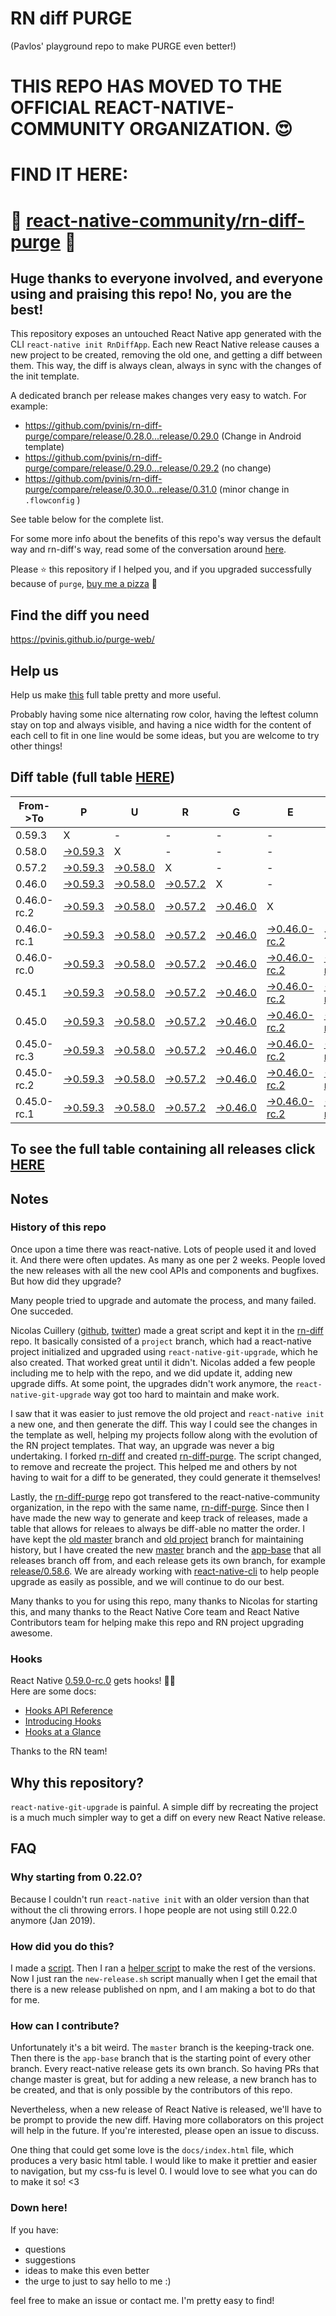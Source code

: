 # RN diff PURGE
(Pavlos' playground repo to make PURGE even better!)

# THIS REPO HAS MOVED TO THE OFFICIAL REACT-NATIVE-COMMUNITY ORGANIZATION. 😍
# FIND IT HERE:  
# 💪 [react-native-community/rn-diff-purge](https://github.com/react-native-community/rn-diff-purge) 🎉
## Huge thanks to everyone involved, and everyone using and praising this repo! No, you are the best!

This repository exposes an untouched React Native app generated with the CLI
`react-native init RnDiffApp`. Each new React Native release causes a new project to be created, removing the old one, and getting a diff between them. This way, the diff is always clean, always in sync with the changes of the init template.

A dedicated branch per release makes changes very easy
to watch. For example:

* https://github.com/pvinis/rn-diff-purge/compare/release/0.28.0...release/0.29.0
(Change in Android template)
* https://github.com/pvinis/rn-diff-purge/compare/release/0.29.0...release/0.29.2
(no change)
* https://github.com/pvinis/rn-diff-purge/compare/release/0.30.0...release/0.31.0
(minor change in `.flowconfig` )

See table below for the complete list.

For some more info about the benefits of this repo's way versus the default way and rn-diff's way, read some of the conversation around [here](https://github.com/react-native-community/discussions-and-proposals/issues/68#issuecomment-452227478).

Please :star: this repository if I helped you, and if you upgraded successfully because of `purge`, [buy me a pizza](https://www.buymeacoffee.com/DGWwHVZ4s) :pizza:

## Find the diff you need
https://pvinis.github.io/purge-web/

## Help us
Help us make [this](https://pvinis.github.io/rn-diff-purge) full table pretty and more useful.

Probably having some nice alternating row color, having the leftest column stay on top and always visible, and having a nice width for the content of each cell to fit in one line would be some ideas, but you are welcome to try other things!

## Diff table (full table [HERE](https://pvinis.github.io/rn-diff-purge))

| From->To    | P                                                                                               | U                                                                                               | R                                                                                               | G                                                                                               | E                                                                                                         |                                                                                                           | T                                                                                                         | I                                                                                               | M                                                                                               | E                                                                                                         | !                                                                                                         | !   |
| ----------- | ----------------------------------------------------------------------------------------------- | ----------------------------------------------------------------------------------------------- | ----------------------------------------------------------------------------------------------- | ----------------------------------------------------------------------------------------------- | --------------------------------------------------------------------------------------------------------- | --------------------------------------------------------------------------------------------------------- | --------------------------------------------------------------------------------------------------------- | ----------------------------------------------------------------------------------------------- | ----------------------------------------------------------------------------------------------- | --------------------------------------------------------------------------------------------------------- | --------------------------------------------------------------------------------------------------------- | --- |
| 0.59.3      | X                                                                                               | -                                                                                               | -                                                                                               | -                                                                                               | -                                                                                                         | -                                                                                                         | -                                                                                                         | -                                                                                               | -                                                                                               | -                                                                                                         | -                                                                                                         | -   |
| 0.58.0      | [->0.59.3](https://github.com/pvinis/rn-diff-purge/compare/release/0.58.0..release/0.59.3)      | X                                                                                               | -                                                                                               | -                                                                                               | -                                                                                                         | -                                                                                                         | -                                                                                                         | -                                                                                               | -                                                                                               | -                                                                                                         | -                                                                                                         | -   |
| 0.57.2      | [->0.59.3](https://github.com/pvinis/rn-diff-purge/compare/release/0.57.2..release/0.59.3)      | [->0.58.0](https://github.com/pvinis/rn-diff-purge/compare/release/0.57.2..release/0.58.0)      | X                                                                                               | -                                                                                               | -                                                                                                         | -                                                                                                         | -                                                                                                         | -                                                                                               | -                                                                                               | -                                                                                                         | -                                                                                                         | -   |
| 0.46.0      | [->0.59.3](https://github.com/pvinis/rn-diff-purge/compare/release/0.46.0..release/0.59.3)      | [->0.58.0](https://github.com/pvinis/rn-diff-purge/compare/release/0.46.0..release/0.58.0)      | [->0.57.2](https://github.com/pvinis/rn-diff-purge/compare/release/0.46.0..release/0.57.2)      | X                                                                                               | -                                                                                                         | -                                                                                                         | -                                                                                                         | -                                                                                               | -                                                                                               | -                                                                                                         | -                                                                                                         | -   |
| 0.46.0-rc.2 | [->0.59.3](https://github.com/pvinis/rn-diff-purge/compare/release/0.46.0-rc.2..release/0.59.3) | [->0.58.0](https://github.com/pvinis/rn-diff-purge/compare/release/0.46.0-rc.2..release/0.58.0) | [->0.57.2](https://github.com/pvinis/rn-diff-purge/compare/release/0.46.0-rc.2..release/0.57.2) | [->0.46.0](https://github.com/pvinis/rn-diff-purge/compare/release/0.46.0-rc.2..release/0.46.0) | X                                                                                                         | -                                                                                                         | -                                                                                                         | -                                                                                               | -                                                                                               | -                                                                                                         | -                                                                                                         | -   |
| 0.46.0-rc.1 | [->0.59.3](https://github.com/pvinis/rn-diff-purge/compare/release/0.46.0-rc.1..release/0.59.3) | [->0.58.0](https://github.com/pvinis/rn-diff-purge/compare/release/0.46.0-rc.1..release/0.58.0) | [->0.57.2](https://github.com/pvinis/rn-diff-purge/compare/release/0.46.0-rc.1..release/0.57.2) | [->0.46.0](https://github.com/pvinis/rn-diff-purge/compare/release/0.46.0-rc.1..release/0.46.0) | [->0.46.0-rc.2](https://github.com/pvinis/rn-diff-purge/compare/release/0.46.0-rc.1..release/0.46.0-rc.2) | X                                                                                                         | -                                                                                                         | -                                                                                               | -                                                                                               | -                                                                                                         | -                                                                                                         | -   |
| 0.46.0-rc.0 | [->0.59.3](https://github.com/pvinis/rn-diff-purge/compare/release/0.46.0-rc.0..release/0.59.3) | [->0.58.0](https://github.com/pvinis/rn-diff-purge/compare/release/0.46.0-rc.0..release/0.58.0) | [->0.57.2](https://github.com/pvinis/rn-diff-purge/compare/release/0.46.0-rc.0..release/0.57.2) | [->0.46.0](https://github.com/pvinis/rn-diff-purge/compare/release/0.46.0-rc.0..release/0.46.0) | [->0.46.0-rc.2](https://github.com/pvinis/rn-diff-purge/compare/release/0.46.0-rc.0..release/0.46.0-rc.2) | [->0.46.0-rc.1](https://github.com/pvinis/rn-diff-purge/compare/release/0.46.0-rc.0..release/0.46.0-rc.1) | X                                                                                                         | -                                                                                               | -                                                                                               | -                                                                                                         | -                                                                                                         | -   |
| 0.45.1      | [->0.59.3](https://github.com/pvinis/rn-diff-purge/compare/release/0.45.1..release/0.59.3)      | [->0.58.0](https://github.com/pvinis/rn-diff-purge/compare/release/0.45.1..release/0.58.0)      | [->0.57.2](https://github.com/pvinis/rn-diff-purge/compare/release/0.45.1..release/0.57.2)      | [->0.46.0](https://github.com/pvinis/rn-diff-purge/compare/release/0.45.1..release/0.46.0)      | [->0.46.0-rc.2](https://github.com/pvinis/rn-diff-purge/compare/release/0.45.1..release/0.46.0-rc.2)      | [->0.46.0-rc.1](https://github.com/pvinis/rn-diff-purge/compare/release/0.45.1..release/0.46.0-rc.1)      | [->0.46.0-rc.0](https://github.com/pvinis/rn-diff-purge/compare/release/0.45.1..release/0.46.0-rc.0)      | X                                                                                               | -                                                                                               | -                                                                                                         | -                                                                                                         | -   |
| 0.45.0      | [->0.59.3](https://github.com/pvinis/rn-diff-purge/compare/release/0.45.0..release/0.59.3)      | [->0.58.0](https://github.com/pvinis/rn-diff-purge/compare/release/0.45.0..release/0.58.0)      | [->0.57.2](https://github.com/pvinis/rn-diff-purge/compare/release/0.45.0..release/0.57.2)      | [->0.46.0](https://github.com/pvinis/rn-diff-purge/compare/release/0.45.0..release/0.46.0)      | [->0.46.0-rc.2](https://github.com/pvinis/rn-diff-purge/compare/release/0.45.0..release/0.46.0-rc.2)      | [->0.46.0-rc.1](https://github.com/pvinis/rn-diff-purge/compare/release/0.45.0..release/0.46.0-rc.1)      | [->0.46.0-rc.0](https://github.com/pvinis/rn-diff-purge/compare/release/0.45.0..release/0.46.0-rc.0)      | [->0.45.1](https://github.com/pvinis/rn-diff-purge/compare/release/0.45.0..release/0.45.1)      | X                                                                                               | -                                                                                                         | -                                                                                                         | -   |
| 0.45.0-rc.3 | [->0.59.3](https://github.com/pvinis/rn-diff-purge/compare/release/0.45.0-rc.3..release/0.59.3) | [->0.58.0](https://github.com/pvinis/rn-diff-purge/compare/release/0.45.0-rc.3..release/0.58.0) | [->0.57.2](https://github.com/pvinis/rn-diff-purge/compare/release/0.45.0-rc.3..release/0.57.2) | [->0.46.0](https://github.com/pvinis/rn-diff-purge/compare/release/0.45.0-rc.3..release/0.46.0) | [->0.46.0-rc.2](https://github.com/pvinis/rn-diff-purge/compare/release/0.45.0-rc.3..release/0.46.0-rc.2) | [->0.46.0-rc.1](https://github.com/pvinis/rn-diff-purge/compare/release/0.45.0-rc.3..release/0.46.0-rc.1) | [->0.46.0-rc.0](https://github.com/pvinis/rn-diff-purge/compare/release/0.45.0-rc.3..release/0.46.0-rc.0) | [->0.45.1](https://github.com/pvinis/rn-diff-purge/compare/release/0.45.0-rc.3..release/0.45.1) | [->0.45.0](https://github.com/pvinis/rn-diff-purge/compare/release/0.45.0-rc.3..release/0.45.0) | X                                                                                                         | -                                                                                                         | -   |
| 0.45.0-rc.2 | [->0.59.3](https://github.com/pvinis/rn-diff-purge/compare/release/0.45.0-rc.2..release/0.59.3) | [->0.58.0](https://github.com/pvinis/rn-diff-purge/compare/release/0.45.0-rc.2..release/0.58.0) | [->0.57.2](https://github.com/pvinis/rn-diff-purge/compare/release/0.45.0-rc.2..release/0.57.2) | [->0.46.0](https://github.com/pvinis/rn-diff-purge/compare/release/0.45.0-rc.2..release/0.46.0) | [->0.46.0-rc.2](https://github.com/pvinis/rn-diff-purge/compare/release/0.45.0-rc.2..release/0.46.0-rc.2) | [->0.46.0-rc.1](https://github.com/pvinis/rn-diff-purge/compare/release/0.45.0-rc.2..release/0.46.0-rc.1) | [->0.46.0-rc.0](https://github.com/pvinis/rn-diff-purge/compare/release/0.45.0-rc.2..release/0.46.0-rc.0) | [->0.45.1](https://github.com/pvinis/rn-diff-purge/compare/release/0.45.0-rc.2..release/0.45.1) | [->0.45.0](https://github.com/pvinis/rn-diff-purge/compare/release/0.45.0-rc.2..release/0.45.0) | [->0.45.0-rc.3](https://github.com/pvinis/rn-diff-purge/compare/release/0.45.0-rc.2..release/0.45.0-rc.3) | X                                                                                                         | -   |
| 0.45.0-rc.1 | [->0.59.3](https://github.com/pvinis/rn-diff-purge/compare/release/0.45.0-rc.1..release/0.59.3) | [->0.58.0](https://github.com/pvinis/rn-diff-purge/compare/release/0.45.0-rc.1..release/0.58.0) | [->0.57.2](https://github.com/pvinis/rn-diff-purge/compare/release/0.45.0-rc.1..release/0.57.2) | [->0.46.0](https://github.com/pvinis/rn-diff-purge/compare/release/0.45.0-rc.1..release/0.46.0) | [->0.46.0-rc.2](https://github.com/pvinis/rn-diff-purge/compare/release/0.45.0-rc.1..release/0.46.0-rc.2) | [->0.46.0-rc.1](https://github.com/pvinis/rn-diff-purge/compare/release/0.45.0-rc.1..release/0.46.0-rc.1) | [->0.46.0-rc.0](https://github.com/pvinis/rn-diff-purge/compare/release/0.45.0-rc.1..release/0.46.0-rc.0) | [->0.45.1](https://github.com/pvinis/rn-diff-purge/compare/release/0.45.0-rc.1..release/0.45.1) | [->0.45.0](https://github.com/pvinis/rn-diff-purge/compare/release/0.45.0-rc.1..release/0.45.0) | [->0.45.0-rc.3](https://github.com/pvinis/rn-diff-purge/compare/release/0.45.0-rc.1..release/0.45.0-rc.3) | [->0.45.0-rc.2](https://github.com/pvinis/rn-diff-purge/compare/release/0.45.0-rc.1..release/0.45.0-rc.2) | X   |

## To see the full table containing all releases click [HERE](https://pvinis.github.io/rn-diff-purge)

## Notes

### History of this repo

Once upon a time there was react-native. Lots of people used it and loved it. And there were often updates. As many as one per 2 weeks. People loved the new releases with all the new cool APIs and components and bugfixes. But how did they upgrade?

Many people tried to upgrade and automate the process, and many failed. One succeded.

Nicolas Cuillery ([github](https://github.com/ncuillery), [twitter](https://twitter.com/ncuillery)) made a great script and kept it in the [rn-diff](https://github.com/ncuillery/rn-diff) repo. It basically consisted of a `project` branch, which had a react-native project initialized and upgraded using `react-native-git-upgrade`, which he also created. That worked great until it didn't. Nicolas added a few people including me to help with the repo, and we did update it, adding new upgrade diffs. At some point, the upgrades didn't work anymore, the `react-native-git-upgrade` way got too hard to maintain and make work.

I saw that it was easier to just remove the old project and `react-native init` a new one, and then generate the diff. This way I could see the changes in the template as well, helping my projects follow along with the evolution of the RN project templates. That way, an upgrade was never a big undertaking. I forked [rn-diff](https://github.com/ncuillery/rn-diff) and created [rn-diff-purge](https://github.com/pvinis/rn-diff-purge). The script changed, to remove and recreate the project. This helped me and others by not having to wait for a diff to be generated, they could generate it themselves!

Lastly, the [rn-diff-purge](https://github.com/pvinis/rn-diff-purge) repo got transfered to the react-native-community organization, in the repo with the same name, [rn-diff-purge](https://github.com/react-native-community/rn-diff-purge). Since then I have made the new way to generate and keep track of releases, made a table that allows for releaes to always be diff-able no matter the order. I have kept the [old master](https://github.com/pvinis/rn-diff-purge/tree/old/master) branch and [old project](https://github.com/pvinis/rn-diff-purge/tree/old/project) branch for maintaining history, but I have created the new [master](https://github.com/pvinis/rn-diff-purge/tree/master) branch and the [app-base](https://github.com/pvinis/rn-diff-purge/tree/app-base) that all releases branch off from, and each release gets its own branch, for example [release/0.58.6](https://github.com/pvinis/rn-diff-purge/tree/release/0.58.6). We are already working with [react-native-cli](https://github.com/react-native-community/react-native-cli) to help people upgrade as easily as possible, and we will continue to do our best.

Many thanks to you for using this repo, many thanks to Nicolas for starting this, and many thanks to the React Native Core team and React Native Contributors team for helping make this repo and RN project upgrading awesome.

### Hooks
React Native [0.59.0-rc.0](https://github.com/pvinis/rn-diff-purge#version-changes) gets hooks! 🎉🥳  
Here are some docs:
- [Hooks API Reference](https://reactjs.org/docs/hooks-reference.html)
- [Introducing Hooks](https://reactjs.org/docs/hooks-intro.html)
- [Hooks at a Glance](https://reactjs.org/docs/hooks-overview.html)

Thanks to the RN team!

## Why this repository?
`react-native-git-upgrade` is painful. A simple diff by recreating the project is a much much simpler way to get a diff on every new React Native release.

## FAQ

### Why starting from 0.22.0?

Because I couldn't run `react-native init` with an older version than that without the cli throwing errors. I hope people are not using still 0.22.0 anymore (Jan 2019).

### How did you do this?

I made a [script](https://github.com/pvinis/rn-diff-purge/blob/master/new-release.sh). Then I ran a [helper script](https://github.com/pvinis/rn-diff-purge/blob/master/new-release.sh) to make the rest of the versions.
Now I just ran the `new-release.sh` script manually when I get the email that there is a new release published on npm, and I am making a bot to do that for me.

### How can I contribute?

Unfortunately it's a bit weird. The `master` branch is the keeping-track one. Then there is the `app-base` branch that is the starting point of every other branch. Every react-native release gets its own branch. So having PRs that change master is great, but for adding a new release, a new branch has to be created, and that is only possible by the contributors of this repo.

Nevertheless, when a new release of React Native is released, we'll have to be prompt to provide
the new diff. Having more collaborators on this project will help in the future. If you're interested, please open an issue to discuss.

One thing that could get some love is the `docs/index.html` file, which produces a very basic html table. I would like to make it prettier and easier to navigation, but my css-fu is level 0. I would love to see what you can do to make it so! <3

### Down here!

If you have: 
- questions
- suggestions
- ideas to make this even better
- the urge to just to say hello to me :)

feel free to make an issue or contact me. I'm pretty easy to find!
